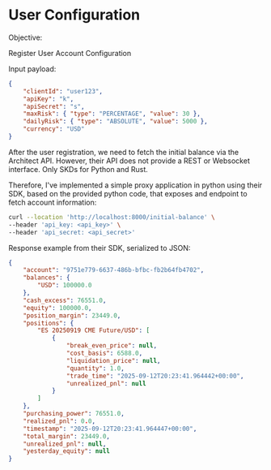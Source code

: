 # User Configuration

Objective:

Register User Account Configuration

Input payload:

```json
{
    "clientId": "user123",
    "apiKey": "k",
    "apiSecret": "s",
    "maxRisk": { "type": "PERCENTAGE", "value": 30 },
    "dailyRisk": { "type": "ABSOLUTE", "value": 5000 },
    "currency": "USD"
}
```

After the user registration, we need to fetch the initial balance via the Architect API. However, their API does not provide a REST or Websocket interface. Only SKDs for Python and Rust.

Therefore, I've implemented a simple proxy application in python using their SDK, based on the provided python code, that exposes and endpoint to fetch account information:

```bash
curl --location 'http://localhost:8000/initial-balance' \
--header 'api_key: <api_key>' \
--header 'api_secret: <api_secret>'
```

Response example from their SDK, serialized to JSON:
```json
{
    "account": "9751e779-6637-486b-bfbc-fb2b64fb4702",
    "balances": {
        "USD": 100000.0
    },
    "cash_excess": 76551.0,
    "equity": 100000.0,
    "position_margin": 23449.0,
    "positions": {
        "ES 20250919 CME Future/USD": [
            {
                "break_even_price": null,
                "cost_basis": 6588.0,
                "liquidation_price": null,
                "quantity": 1.0,
                "trade_time": "2025-09-12T20:23:41.964442+00:00",
                "unrealized_pnl": null
            }
        ]
    },
    "purchasing_power": 76551.0,
    "realized_pnl": 0.0,
    "timestamp": "2025-09-12T20:23:41.964447+00:00",
    "total_margin": 23449.0,
    "unrealized_pnl": null,
    "yesterday_equity": null
}
```

